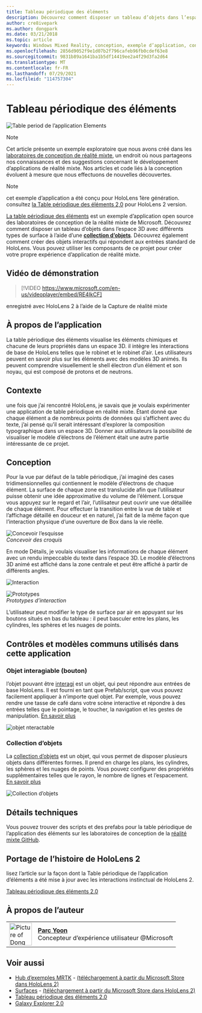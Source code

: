 ```yaml
---
title: Tableau périodique des éléments
description: Découvrez comment disposer un tableau d’objets dans l’espace 3D avec différents types de surface à l’aide d’une collection d’objets avec la table périodique de l’exemple d’application d’éléments.
author: cre8ivepark
ms.author: dongpark
ms.date: 03/21/2018
ms.topic: article
keywords: Windows Mixed Reality, conception, exemple d’application, contrôles, MRTK, Shared Computer Toolkit de réalité mixte, unity, exemples d’applications, exemples d’applications, open source, Microsoft Store, HoloLens, casque de réalité mixte, casque de réalité mixte, casque de réalité virtuelle
ms.openlocfilehash: 2856d9052f9e1d07b2f796cafeb96fb0cdef63e8
ms.sourcegitcommit: 9831b89a1641ba1b5df14419ee2a4f29d3fa2d64
ms.translationtype: MT
ms.contentlocale: fr-FR
ms.lasthandoff: 07/29/2021
ms.locfileid: "114757304"
---
```

# <a name="periodic-table-of-the-elements"></a>Tableau périodique des éléments
![Table period de l’application Elements](../images/MRDL_PeriodicTable_HL1.jpg)

>[!NOTE]
>Cet article présente un exemple exploratoire que nous avons créé dans les [laboratoires de conception de réalité mixte](https://github.com/Microsoft/MRDesignLabs_Unity), un endroit où nous partageons nos connaissances et des suggestions concernant le développement d’applications de réalité mixte. Nos articles et code liés à la conception évoluent à mesure que nous effectuons de nouvelles découvertes.

>[!NOTE]
>cet exemple d’application a été conçu pour HoloLens 1ère génération. consultez [la Table périodique des éléments 2,0](periodic-table-of-the-elements-2.md) pour HoloLens 2 version.

[La table périodique des éléments](https://github.com/Microsoft/MRDesignLabs_Unity_PeriodicTable) est un exemple d’application open source des laboratoires de conception de la réalité mixte de Microsoft. Découvrez comment disposer un tableau d’objets dans l’espace 3D avec différents types de surface à l’aide d’une **[collection d’objets](../../design/object-collection.md)**. Découvrez également comment créer des objets interactifs qui répondent aux entrées standard de HoloLens. Vous pouvez utiliser les composants de ce projet pour créer votre propre expérience d’application de réalité mixte.


## <a name="demo-video"></a>Vidéo de démonstration 
> [!VIDEO https://www.microsoft.com/en-us/videoplayer/embed/RE4IkCF]

enregistré avec HoloLens 2 à l’aide de la Capture de réalité mixte

## <a name="about-the-app"></a>À propos de l’application

La table périodique des éléments visualise les éléments chimiques et chacune de leurs propriétés dans un espace 3D. il intègre les interactions de base de HoloLens telles que le robinet et le robinet d’air. Les utilisateurs peuvent en savoir plus sur les éléments avec des modèles 3D animés. Ils peuvent comprendre visuellement le shell électron d’un élément et son noyau, qui est composé de protons et de neutrons.

## <a name="background"></a>Contexte

une fois que j’ai rencontré HoloLens, je savais que je voulais expérimenter une application de table périodique en réalité mixte. Étant donné que chaque élément a de nombreux points de données qui s’affichent avec du texte, j’ai pensé qu’il serait intéressant d’explorer la composition typographique dans un espace 3D. Donner aux utilisateurs la possibilité de visualiser le modèle d’électrons de l’élément était une autre partie intéressante de ce projet.

## <a name="design"></a>Conception

Pour la vue par défaut de la table périodique, j’ai imaginé des cases tridimensionnelles qui contiennent le modèle d’électrons de chaque élément. La surface de chaque zone est translucide afin que l’utilisateur puisse obtenir une idée approximative du volume de l’élément. Lorsque vous appuyez sur le regard et l’air, l’utilisateur peut ouvrir une vue détaillée de chaque élément. Pour effectuer la transition entre la vue de table et l’affichage détaillé en douceur et en naturel, j’ai fait de la même façon que l’interaction physique d’une ouverture de Box dans la vie réelle.

![Concevoir l’esquisse](images/640px-sketch20170406.jpg)<br>
*Concevoir des croquis*

En mode Détails, je voulais visualiser les informations de chaque élément avec un rendu impeccable du texte dans l’espace 3D. Le modèle d’électrons 3D animé est affiché dans la zone centrale et peut être affiché à partir de différents angles.

![Interaction](images/640px-periodictable-interaction.jpg)

![Prototypes](images/640px-periodictable-prototypes.jpg)<br>
*Prototypes d’interaction*

L’utilisateur peut modifier le type de surface par air en appuyant sur les boutons situés en bas du tableau : il peut basculer entre les plans, les cylindres, les sphères et les nuages de points.

## <a name="common-controls-and-patterns-used-in-this-app"></a>Contrôles et modèles communs utilisés dans cette application

### <a name="interactable-object-button"></a>Objet interagiable (bouton)

l’objet pouvant être [interagi](../../design/interactable-object.md) est un objet, qui peut répondre aux entrées de base HoloLens. Il est fourni en tant que Prefab/script, que vous pouvez facilement appliquer à n’importe quel objet. Par exemple, vous pouvez rendre une tasse de café dans votre scène interactive et répondre à des entrées telles que le pointage, le toucher, la navigation et les gestes de manipulation. [En savoir plus](../../design/interactable-object.md)

![objet nteractable](images/640px-periodictable-interactableobject.jpg)

### <a name="object-collection"></a>Collection d’objets

La [collection d’objets](../../design/object-collection.md) est un objet, qui vous permet de disposer plusieurs objets dans différentes formes. Il prend en charge les plans, les cylindres, les sphères et les nuages de points. Vous pouvez configurer des propriétés supplémentaires telles que le rayon, le nombre de lignes et l’espacement. [En savoir plus](../../design/object-collection.md)

![Collection d’objets](images/640px-periodictable-collections.jpg)

## <a name="technical-details"></a>Détails techniques

Vous pouvez trouver des scripts et des prefabs pour la table périodique de l’application des éléments sur les laboratoires de conception de la [réalité mixte GitHub](https://github.com/Microsoft/MRDesignLabs_Unity_PeriodicTable).

## <a name="porting-story-for-hololens-2"></a>Portage de l’histoire de HoloLens 2

lisez l’article sur la façon dont la Table périodique de l’application d’éléments a été mise à jour avec les interactions instinctual de HoloLens 2.

[Tableau périodique des éléments 2.0](https://medium.com/@dongyoonpark/bringing-the-periodic-table-of-the-elements-app-to-hololens-2-with-mrtk-v2-a6e3d8362158)




## <a name="about-the-author"></a>À propos de l’auteur

<table style="border-collapse:collapse" padding-left="0px">
<tr>
<td style="border-style: none" width="60px"><img alt="Picture of Dong Yoon Park" width="60" height="60" src="images/dongyoonpark.jpg"></td>
<td style="border-style: none"><a href="http://dongyoonpark.com" target="_blank"><b>Parc Yoon</b></a><br>Concepteur d’expérience utilisateur @Microsoft</td>
</tr>
</table>

## <a name="see-also"></a>Voir aussi

* [Hub d’exemples MRTK](/windows/mixed-reality/mrtk-unity/features/example-scenes/example-hub) - [(téléchargement à partir du Microsoft Store dans HoloLens 2)](https://www.microsoft.com/en-us/p/mrtk-examples-hub/9mv8c39l2sj4)
* [Surfaces](sampleapp-surfaces.md) - [(téléchargement à partir du Microsoft Store dans HoloLens 2)](https://www.microsoft.com/en-us/p/surfaces/9nvkpv3sk3x0)
* [Tableau périodique des éléments 2.0](periodic-table-of-the-elements-2.md)
* [Galaxy Explorer 2.0](galaxy-explorer-update.md)